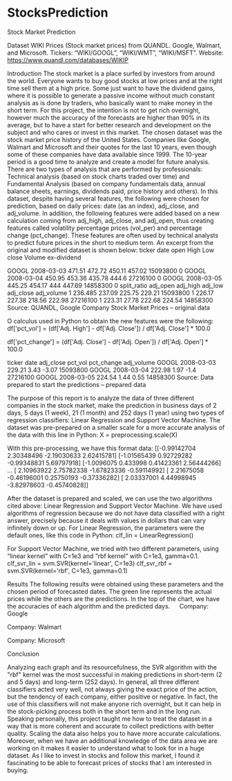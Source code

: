 # StocksPrediction

Stock Market Prediction

Dataset
WIKI Prices (Stock market prices) from QUANDL. Google, Walmart, and Microsoft. Tickers: “WIKI/GOOGL”, “WIKI/WMT”, “WIKI/MSFT”.
Website: https://www.quandl.com/databases/WIKIP 

Introduction
The stock market is a place surfed by investors from around the world. Everyone wants to buy good stocks at low prices and at the right time sell them at a high price. Some just want to have the dividend gains, where it is possible to generate a passive income without much constant analysis as is done by traders, who basically want to make money in the short term.
For this project, the intention is not to get rich overnight, however much the accuracy of the forecasts are higher than 90% in its average, but to have a start for better research and development on the subject and who cares or invest in this market.
The chosen dataset was the stock market price history of the United States. Companies like Google, Walmart and Microsoft and their quotes for the last 10 years, even though some of these companies have data available since 1999. The 10-year period is a good time to analyze and create a model for future analysis.
There are two types of analysis that are performed by professionals: Technical analysis (based on stock charts traded over time) and Fundamental Analysis (based on company fundamentals data, annual balance sheets, earnings, dividends paid, price history and others).
In this dataset, despite having several features, the following were chosen for prediction, based on daily prices: date (as an index), adj_close, and adj_volume. In addition, the following features were added based on a new calculation coming from adj_high, adj_close, and adj_open, thus creating features called volatility percentage prices (vol_per) and percentage change (pct_change). These features are often used by technical analysts to predict future prices in the short to medium term.
An excerpt from the original and modified dataset is shown below:
ticker	date	open	High	Low	close	Volume	ex-dividend

GOOGL	2008-03-03	471.51	472.72	450.11	457.02	15093800	0
GOOGL	2008-03-04	450.95	453.36	435.78	444.6	27216100	0
GOOGL	2008-03-05	445.25	454.17	444	447.69	14858300	0
		split_ratio	adj_open	adj_high	adj_low	adj_close	adj_volume
		1	236.485	237.09	225.75	229.21	15093800
		1	226.17	227.38	218.56	222.98	27216100
		1	223.31	27.78	222.68	224.54	14858300
Source: QUANDL, Google Company Stock Market Prices – original data

O calculus used in Python to obtain the new features were the following:
df['pct_vol'] = (df['Adj. High'] - df['Adj. Close']) / df['Adj. Close'] * 100.0

df['pct_change'] = (df['Adj. Close'] - df['Adj. Open']) / df['Adj. Open'] * 100.0

ticker	date	adj_close	pct_vol	pct_change	adj_volume
GOOGL	2008-03-03	229.21	3.43	-3.07	15093800
GOOGL	2008-03-04	222.98	1.97	-1.4	27216100
GOOGL	2008-03-05	224.54	1.44	0.55	14858300
Source: Data prepared to start the predictions – prepared data

The purpose of this report is to analyze the data of three different companies in the stock market, make the prediction in business days of 2 days, 5 days (1 week), 21 (1 month) and 252 days (1 year) using two types of regression classifiers: Linear Regression and Support Vector Machine.
The dataset was pre-prepared on a smaller scale for a more accurate analysis of the data with this line in Python:
X = preprocessing.scale(X)

With this pre-processing, we have this format data:
[[-0.99142704  2.30348496 -2.19030633  2.62415781]
 [-1.01565439  0.92729282 -0.99348831  5.69797918]
 [-1.0096075   0.433998    0.41423361  2.56444266]
 ...
 [ 2.10963922  2.75782338 -1.67823336 -0.59114992]
 [ 2.21675058 -0.46196001  0.25750193 -0.37336282]
 [ 2.03337001  4.44998945 -3.82978603 -0.45740828]]

After the dataset is prepared and scaled, we can use the two algorithms cited above: Linear Regression and Support Vector Machine. We have used algorithms of regression because we do not have data classified with a right answer, precisely because it deals with values in dollars that can vary infinitely down or up.
For Linear Regression, the parameters were the default ones, like this code in Python:
clf_lin = LinearRegression()

For Support Vector Machine, we tried with two different parameters, using “linear kernel” with C=1e3 and “rbf kernel” with C=1e3, gamma=0.1.
clf_svr_lin = svm.SVR(kernel='linear', C=1e3)
clf_svr_rbf = svm.SVR(kernel='rbf', C=1e3, gamma=0.1)

Results
The following results were obtained using these parameters and the chosen period of forecasted dates. The green line represents the actual prices while the others are the predictions. In the top of the chart, we have the accuracies of each algorithm and the predicted days.
 
Company: Google
 
 
 
 
Company: Walmart
 
 
 
 
Company: Microsoft
 
 
 
 
Conclusion

Analyzing each graph and its resourcefulness, the SVR algorithm with the "rbf" kernel was the most successful in making predictions in short-term (2 and 5 days) and long-term (252 days). In general, all three different classifiers acted very well, not always giving the exact price of the action, but the tendency of each company, either positive or negative.
In fact, the use of this classifiers will not make anyone rich overnight, but it can help in the stock-picking process both in the short term and in the long run.
Speaking personally, this project taught me how to treat the dataset in a way that is more coherent and accurate to collect predictions with better quality. Scaling the data also helps you to have more accurate calculations. Moreover, when we have an additional knowledge of the data area we are working on it makes it easier to understand what to look for in a huge dataset. As I like to invest in stocks and follow this market, I found it fascinating to be able to forecast prices of stocks that I am interested in buying.
